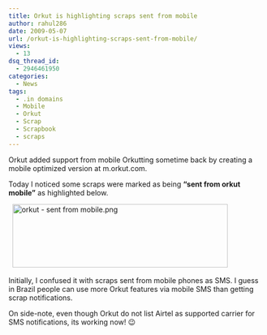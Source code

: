 ```yaml
---
title: Orkut is highlighting scraps sent from mobile
author: rahul286
date: 2009-05-07
url: /orkut-is-highlighting-scraps-sent-from-mobile/
views:
  - 13
dsq_thread_id:
  - 2946461950
categories:
  - News
tags:
  - .in domains
  - Mobile
  - Orkut
  - Scrap
  - Scrapbook
  - scraps
---
```

Orkut added support from mobile Orkutting sometime back by creating a mobile optimized version at m.orkut.com.

Today I noticed some scraps were marked as being **&#8220;sent from orkut mobile&#8221;** as highlighted below.

&nbsp;&nbsp;<img class="wp-image-51332" src="http://cdn.devilsworkshop.org/files/2009/05/orkut-sent-from-mobile.png" width="424" height="125" alt="orkut - sent from mobile.png" />

Initially, I confused it with scraps sent from mobile phones as SMS. I guess in Brazil people can use more Orkut features via mobile SMS than getting scrap notifications.

On side-note, even though Orkut do not list Airtel as supported carrier for SMS notifications, its working now! 😉
